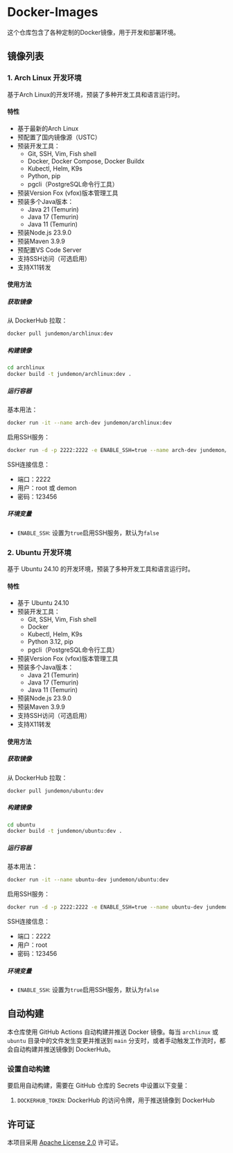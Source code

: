# Docker-Images

这个仓库包含了各种定制的Docker镜像，用于开发和部署环境。

## 镜像列表

### 1. Arch Linux 开发环境

基于Arch Linux的开发环境，预装了多种开发工具和语言运行时。

#### 特性

- 基于最新的Arch Linux
- 预配置了国内镜像源（USTC）
- 预装开发工具：
  - Git, SSH, Vim, Fish shell
  - Docker, Docker Compose, Docker Buildx
  - Kubectl, Helm, K9s
  - Python, pip
  - pgcli（PostgreSQL命令行工具）
- 预装Version Fox (vfox)版本管理工具
- 预装多个Java版本：
  - Java 21 (Temurin)
  - Java 17 (Temurin)
  - Java 11 (Temurin)
- 预装Node.js 23.9.0
- 预装Maven 3.9.9
- 预配置VS Code Server
- 支持SSH访问（可选启用）
- 支持X11转发

#### 使用方法

##### 获取镜像

从 DockerHub 拉取：
```bash
docker pull jundemon/archlinux:dev
```

##### 构建镜像

```bash
cd archlinux
docker build -t jundemon/archlinux:dev .
```

##### 运行容器

基本用法：
```bash
docker run -it --name arch-dev jundemon/archlinux:dev
```

启用SSH服务：
```bash
docker run -d -p 2222:2222 -e ENABLE_SSH=true --name arch-dev jundemon/archlinux:dev
```

SSH连接信息：
- 端口：2222
- 用户：root 或 demon
- 密码：123456

##### 环境变量

- `ENABLE_SSH`: 设置为`true`启用SSH服务，默认为`false`

### 2. Ubuntu 开发环境

基于 Ubuntu 24.10 的开发环境，预装了多种开发工具和语言运行时。

#### 特性

- 基于 Ubuntu 24.10
- 预装开发工具：
  - Git, SSH, Vim, Fish shell
  - Docker
  - Kubectl, Helm, K9s
  - Python 3.12, pip
  - pgcli（PostgreSQL命令行工具）
- 预装Version Fox (vfox)版本管理工具
- 预装多个Java版本：
  - Java 21 (Temurin)
  - Java 17 (Temurin)
  - Java 11 (Temurin)
- 预装Node.js 23.9.0
- 预装Maven 3.9.9
- 支持SSH访问（可选启用）
- 支持X11转发

#### 使用方法

##### 获取镜像

从 DockerHub 拉取：
```bash
docker pull jundemon/ubuntu:dev
```

##### 构建镜像

```bash
cd ubuntu
docker build -t jundemon/ubuntu:dev .
```

##### 运行容器

基本用法：
```bash
docker run -it --name ubuntu-dev jundemon/ubuntu:dev
```

启用SSH服务：
```bash
docker run -d -p 2222:2222 -e ENABLE_SSH=true --name ubuntu-dev jundemon/ubuntu:dev
```

SSH连接信息：
- 端口：2222
- 用户：root
- 密码：123456

##### 环境变量

- `ENABLE_SSH`: 设置为`true`启用SSH服务，默认为`false`

## 自动构建

本仓库使用 GitHub Actions 自动构建并推送 Docker 镜像。每当 `archlinux` 或 `ubuntu` 目录中的文件发生变更并推送到 `main` 分支时，或者手动触发工作流时，都会自动构建并推送镜像到 DockerHub。

### 设置自动构建

要启用自动构建，需要在 GitHub 仓库的 Secrets 中设置以下变量：

1. `DOCKERHUB_TOKEN`: DockerHub 的访问令牌，用于推送镜像到 DockerHub

## 许可证

本项目采用 [Apache License 2.0](LICENSE) 许可证。
